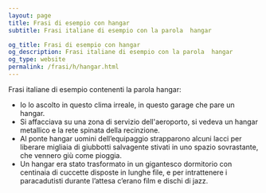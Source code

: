 ```yaml
---
layout: page
title: Frasi di esempio con hangar 
subtitle: Frasi italiane di esempio con la parola  hangar

og_title: Frasi di esempio con hangar 
og_description: Frasi italiane di esempio con la parola  hangar
og_type: website
permalink: /frasi/h/hangar.html
---
```


Frasi italiane di esempio contenenti la parola hangar:


- Io lo ascolto in questo clima irreale, in questo garage che pare un hangar.
- Si affacciava su una zona di servizio dell'aeroporto, si vedeva un hangar metallico e la rete spinata della recinzione.
- Al ponte hangar uomini dell’equipaggio strapparono alcuni lacci per liberare migliaia di giubbotti salvagente stivati in uno spazio sovrastante, che vennero giù come pioggia.
- Un hangar era stato trasformato in un gigantesco dormitorio con centinaia di cuccette disposte in lunghe file, e per intrattenere i paracadutisti durante l’attesa c’erano film e dischi di jazz.
